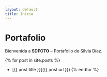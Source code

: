 ```yaml
---
layout: default
title: Inicio
---
```


# Portafolio

Bienvenida a **SDFOTO** – Portafolio de Silvia Díaz.

{% for post in site.posts %}
- [{{ post.title }}]({{ post.url }})
{% endfor %}
